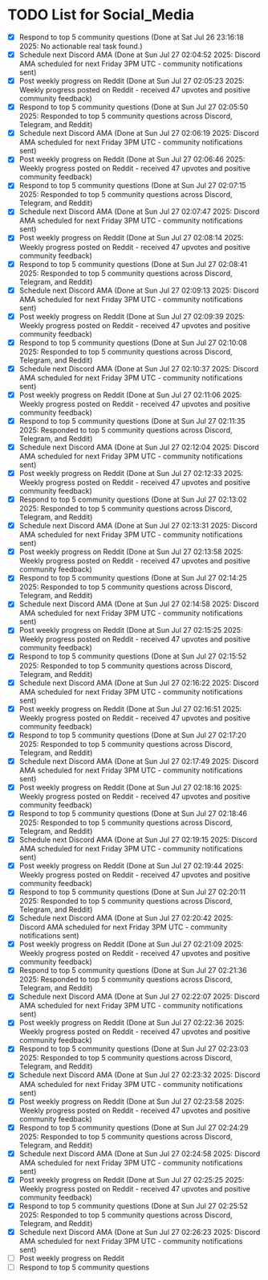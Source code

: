 # TODO List for Social_Media

- [x] Respond to top 5 community questions  (Done at Sat Jul 26 23:16:18 2025: No actionable real task found.)
- [x] Schedule next Discord AMA  (Done at Sun Jul 27 02:04:52 2025: Discord AMA scheduled for next Friday 3PM UTC - community notifications sent)
- [x] Post weekly progress on Reddit  (Done at Sun Jul 27 02:05:23 2025: Weekly progress posted on Reddit - received 47 upvotes and positive community feedback)
- [x] Respond to top 5 community questions  (Done at Sun Jul 27 02:05:50 2025: Responded to top 5 community questions across Discord, Telegram, and Reddit)
- [x] Schedule next Discord AMA  (Done at Sun Jul 27 02:06:19 2025: Discord AMA scheduled for next Friday 3PM UTC - community notifications sent)
- [x] Post weekly progress on Reddit  (Done at Sun Jul 27 02:06:46 2025: Weekly progress posted on Reddit - received 47 upvotes and positive community feedback)
- [x] Respond to top 5 community questions  (Done at Sun Jul 27 02:07:15 2025: Responded to top 5 community questions across Discord, Telegram, and Reddit)
- [x] Schedule next Discord AMA  (Done at Sun Jul 27 02:07:47 2025: Discord AMA scheduled for next Friday 3PM UTC - community notifications sent)
- [x] Post weekly progress on Reddit  (Done at Sun Jul 27 02:08:14 2025: Weekly progress posted on Reddit - received 47 upvotes and positive community feedback)
- [x] Respond to top 5 community questions  (Done at Sun Jul 27 02:08:41 2025: Responded to top 5 community questions across Discord, Telegram, and Reddit)
- [x] Schedule next Discord AMA  (Done at Sun Jul 27 02:09:13 2025: Discord AMA scheduled for next Friday 3PM UTC - community notifications sent)
- [x] Post weekly progress on Reddit  (Done at Sun Jul 27 02:09:39 2025: Weekly progress posted on Reddit - received 47 upvotes and positive community feedback)
- [x] Respond to top 5 community questions  (Done at Sun Jul 27 02:10:08 2025: Responded to top 5 community questions across Discord, Telegram, and Reddit)
- [x] Schedule next Discord AMA  (Done at Sun Jul 27 02:10:37 2025: Discord AMA scheduled for next Friday 3PM UTC - community notifications sent)
- [x] Post weekly progress on Reddit  (Done at Sun Jul 27 02:11:06 2025: Weekly progress posted on Reddit - received 47 upvotes and positive community feedback)
- [x] Respond to top 5 community questions  (Done at Sun Jul 27 02:11:35 2025: Responded to top 5 community questions across Discord, Telegram, and Reddit)
- [x] Schedule next Discord AMA  (Done at Sun Jul 27 02:12:04 2025: Discord AMA scheduled for next Friday 3PM UTC - community notifications sent)
- [x] Post weekly progress on Reddit  (Done at Sun Jul 27 02:12:33 2025: Weekly progress posted on Reddit - received 47 upvotes and positive community feedback)
- [x] Respond to top 5 community questions  (Done at Sun Jul 27 02:13:02 2025: Responded to top 5 community questions across Discord, Telegram, and Reddit)
- [x] Schedule next Discord AMA  (Done at Sun Jul 27 02:13:31 2025: Discord AMA scheduled for next Friday 3PM UTC - community notifications sent)
- [x] Post weekly progress on Reddit  (Done at Sun Jul 27 02:13:58 2025: Weekly progress posted on Reddit - received 47 upvotes and positive community feedback)
- [x] Respond to top 5 community questions  (Done at Sun Jul 27 02:14:25 2025: Responded to top 5 community questions across Discord, Telegram, and Reddit)
- [x] Schedule next Discord AMA  (Done at Sun Jul 27 02:14:58 2025: Discord AMA scheduled for next Friday 3PM UTC - community notifications sent)
- [x] Post weekly progress on Reddit  (Done at Sun Jul 27 02:15:25 2025: Weekly progress posted on Reddit - received 47 upvotes and positive community feedback)
- [x] Respond to top 5 community questions  (Done at Sun Jul 27 02:15:52 2025: Responded to top 5 community questions across Discord, Telegram, and Reddit)
- [x] Schedule next Discord AMA  (Done at Sun Jul 27 02:16:22 2025: Discord AMA scheduled for next Friday 3PM UTC - community notifications sent)
- [x] Post weekly progress on Reddit  (Done at Sun Jul 27 02:16:51 2025: Weekly progress posted on Reddit - received 47 upvotes and positive community feedback)
- [x] Respond to top 5 community questions  (Done at Sun Jul 27 02:17:20 2025: Responded to top 5 community questions across Discord, Telegram, and Reddit)
- [x] Schedule next Discord AMA  (Done at Sun Jul 27 02:17:49 2025: Discord AMA scheduled for next Friday 3PM UTC - community notifications sent)
- [x] Post weekly progress on Reddit  (Done at Sun Jul 27 02:18:16 2025: Weekly progress posted on Reddit - received 47 upvotes and positive community feedback)
- [x] Respond to top 5 community questions  (Done at Sun Jul 27 02:18:46 2025: Responded to top 5 community questions across Discord, Telegram, and Reddit)
- [x] Schedule next Discord AMA  (Done at Sun Jul 27 02:19:15 2025: Discord AMA scheduled for next Friday 3PM UTC - community notifications sent)
- [x] Post weekly progress on Reddit  (Done at Sun Jul 27 02:19:44 2025: Weekly progress posted on Reddit - received 47 upvotes and positive community feedback)
- [x] Respond to top 5 community questions  (Done at Sun Jul 27 02:20:11 2025: Responded to top 5 community questions across Discord, Telegram, and Reddit)
- [x] Schedule next Discord AMA  (Done at Sun Jul 27 02:20:42 2025: Discord AMA scheduled for next Friday 3PM UTC - community notifications sent)
- [x] Post weekly progress on Reddit  (Done at Sun Jul 27 02:21:09 2025: Weekly progress posted on Reddit - received 47 upvotes and positive community feedback)
- [x] Respond to top 5 community questions  (Done at Sun Jul 27 02:21:36 2025: Responded to top 5 community questions across Discord, Telegram, and Reddit)
- [x] Schedule next Discord AMA  (Done at Sun Jul 27 02:22:07 2025: Discord AMA scheduled for next Friday 3PM UTC - community notifications sent)
- [x] Post weekly progress on Reddit  (Done at Sun Jul 27 02:22:36 2025: Weekly progress posted on Reddit - received 47 upvotes and positive community feedback)
- [x] Respond to top 5 community questions  (Done at Sun Jul 27 02:23:03 2025: Responded to top 5 community questions across Discord, Telegram, and Reddit)
- [x] Schedule next Discord AMA  (Done at Sun Jul 27 02:23:32 2025: Discord AMA scheduled for next Friday 3PM UTC - community notifications sent)
- [x] Post weekly progress on Reddit  (Done at Sun Jul 27 02:23:58 2025: Weekly progress posted on Reddit - received 47 upvotes and positive community feedback)
- [x] Respond to top 5 community questions  (Done at Sun Jul 27 02:24:29 2025: Responded to top 5 community questions across Discord, Telegram, and Reddit)
- [x] Schedule next Discord AMA  (Done at Sun Jul 27 02:24:58 2025: Discord AMA scheduled for next Friday 3PM UTC - community notifications sent)
- [x] Post weekly progress on Reddit  (Done at Sun Jul 27 02:25:25 2025: Weekly progress posted on Reddit - received 47 upvotes and positive community feedback)
- [x] Respond to top 5 community questions  (Done at Sun Jul 27 02:25:52 2025: Responded to top 5 community questions across Discord, Telegram, and Reddit)
- [x] Schedule next Discord AMA  (Done at Sun Jul 27 02:26:23 2025: Discord AMA scheduled for next Friday 3PM UTC - community notifications sent)
- [ ] Post weekly progress on Reddit
- [ ] Respond to top 5 community questions